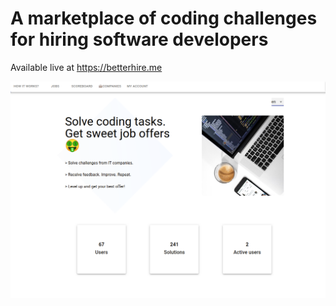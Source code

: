 # A marketplace of coding challenges for hiring software developers

Available live at https://betterhire.me

![logo](betterhire_logo.png)
